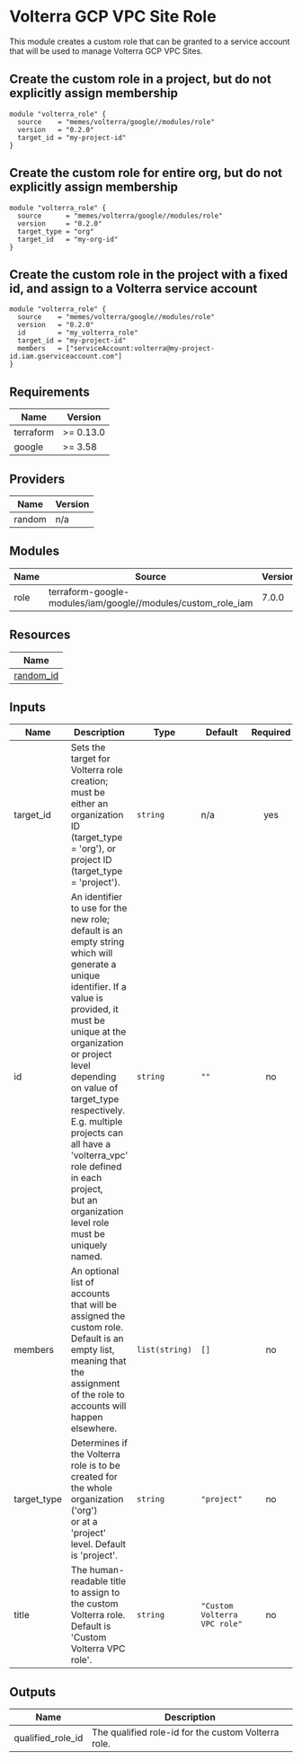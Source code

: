 # Volterra GCP VPC Site Role

<!-- spell-checker: ignore volterra -->
This module creates a custom role that can be granted to a service account that
will be used to manage Volterra GCP VPC Sites.

## Create the custom role in a project, but do not explicitly assign membership
<!-- spell-checker: disable -->
```hcl
module "volterra_role" {
  source    = "memes/volterra/google//modules/role"
  version   = "0.2.0"
  target_id = "my-project-id"
}
```
<!-- spell-checker: enable -->

## Create the custom role for entire org, but do not explicitly assign membership

<!-- spell-checker: disable -->
```hcl
module "volterra_role" {
  source      = "memes/volterra/google//modules/role"
  version     = "0.2.0"
  target_type = "org"
  target_id   = "my-org-id"
}
```
<!-- spell-checker: enable -->

## Create the custom role in the project with a fixed id, and assign to a Volterra service account

<!-- spell-checker: disable -->
```hcl
module "volterra_role" {
  source    = "memes/volterra/google//modules/role"
  version   = "0.2.0"
  id        = "my_volterra_role"
  target_id = "my-project-id"
  members   = ["serviceAccount:volterra@my-project-id.iam.gserviceaccount.com"]
}
```
<!-- spell-checker: enable -->

<!-- spell-checker:ignore markdownlint bigip -->
<!-- markdownlint-disable MD033 MD034 -->
<!-- BEGINNING OF PRE-COMMIT-TERRAFORM DOCS HOOK -->
## Requirements

| Name | Version |
|------|---------|
| terraform | >= 0.13.0 |
| google | >= 3.58 |

## Providers

| Name | Version |
|------|---------|
| random | n/a |

## Modules

| Name | Source | Version |
|------|--------|---------|
| role | terraform-google-modules/iam/google//modules/custom_role_iam | 7.0.0 |

## Resources

| Name |
|------|
| [random_id](https://registry.terraform.io/providers/hashicorp/random/latest/docs/resources/id) |

## Inputs

| Name | Description | Type | Default | Required |
|------|-------------|------|---------|:--------:|
| target\_id | Sets the target for Volterra role creation; must be either an organization ID<br>(target\_type = 'org'), or project ID (target\_type = 'project'). | `string` | n/a | yes |
| id | An identifier to use for the new role; default is an empty string which will<br>generate a unique identifier. If a value is provided, it must be unique at the<br>organization or project level depending on value of target\_type respectively.<br>E.g. multiple projects can all have a 'volterra\_vpc' role defined in each project,<br>but an organization level role must be uniquely named. | `string` | `""` | no |
| members | An optional list of accounts that will be assigned the custom role. Default is an empty list, meaning that the assignment of the role to accounts will happen<br>elsewhere. | `list(string)` | `[]` | no |
| target\_type | Determines if the Volterra role is to be created for the whole organization ('org')<br>or at a 'project' level. Default is 'project'. | `string` | `"project"` | no |
| title | The human-readable title to assign to the custom Volterra role. Default is<br>'Custom Volterra VPC role'. | `string` | `"Custom Volterra VPC role"` | no |

## Outputs

| Name | Description |
|------|-------------|
| qualified\_role\_id | The qualified role-id for the custom Volterra role. |
<!-- END OF PRE-COMMIT-TERRAFORM DOCS HOOK -->
<!-- markdownlint-enable MD033 MD034 -->
